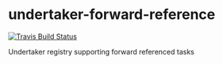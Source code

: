 # undertaker-forward-reference

[![Travis Build Status](https://img.shields.io/travis/undertakerjs/undertaker-forward-reference/master.svg?label=travis&style=flat-square)](https://travis-ci.org/undertakerjs/undertaker-forward-reference)

Undertaker registry supporting forward referenced tasks
